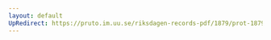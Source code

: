```yaml
---
layout: default
UpRedirect: https://pruto.im.uu.se/riksdagen-records-pdf/1879/prot-1879--fk--027/prot-1879--fk--027_027.pdf
---
```


